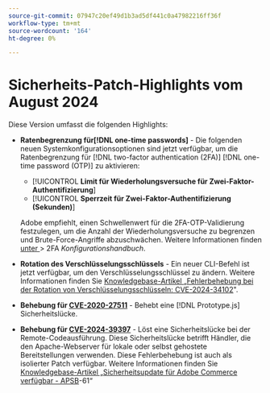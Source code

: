 ```yaml
---
source-git-commit: 07947c20ef49d1b3ad5df441c0a47982216ff36f
workflow-type: tm+mt
source-wordcount: '164'
ht-degree: 0%

---
```

# Sicherheits-Patch-Highlights vom August 2024

Diese Version umfasst die folgenden Highlights:

* **Ratenbegrenzung für[!DNL one-time passwords]** - Die folgenden neuen Systemkonfigurationsoptionen sind jetzt verfügbar, um die Ratenbegrenzung für [!DNL two-factor authentication (2FA)] [!DNL one-time password (OTP)] zu aktivieren:

   * [!UICONTROL **Limit für Wiederholungsversuche für Zwei-Faktor-Authentifizierung**]
   * [!UICONTROL **Sperrzeit für Zwei-Faktor-Authentifizierung (Sekunden)**]

  Adobe empfiehlt, einen Schwellenwert für die 2FA-OTP-Validierung festzulegen, um die Anzahl der Wiederholungsversuche zu begrenzen und Brute-Force-Angriffe abzuschwächen. Weitere Informationen finden [ unter ](https://experienceleague.adobe.com/en/docs/commerce-admin/config/security/2fa) > 2FA _Konfigurationshandbuch_. <!-- AC-12095 -->

* **Rotation des Verschlüsselungsschlüssels** - Ein neuer CLI-Befehl ist jetzt verfügbar, um den Verschlüsselungsschlüssel zu ändern. Weitere Informationen finden Sie [ Knowledgebase-Artikel „Fehlerbehebung bei der Rotation von Verschlüsselungsschlüsseln: CVE-2024-34102](https://experienceleague.adobe.com/en/docs/commerce-knowledge-base/kb/troubleshooting/known-issues-patches-attached/troubleshooting-encryption-key-rotation-cve-2024-34102)&quot;.

* **Behebung für [CVE-2020-27511](https://nvd.nist.gov/vuln/detail/CVE-2020-27511)** - Behebt eine [!DNL Prototype.js] Sicherheitslücke.<!-- AC-11936 -->

* **Behebung für [CVE-2024-39397](https://nvd.nist.gov/vuln/detail/CVE-2024-39397)** - Löst eine Sicherheitslücke bei der Remote-Codeausführung. Diese Sicherheitslücke betrifft Händler, die den Apache-Webserver für lokale oder selbst gehostete Bereitstellungen verwenden. Diese Fehlerbehebung ist auch als isolierter Patch verfügbar. Weitere Informationen finden Sie [ Knowledgebase-Artikel „Sicherheitsupdate für Adobe Commerce verfügbar - APSB](https://experienceleague.adobe.com/en/docs/commerce-knowledge-base/kb/troubleshooting/known-issues-patches-attached/security-update-available-for-adobe-commerce-apsb24-61)-61“<!-- ACSD-60551 -->
